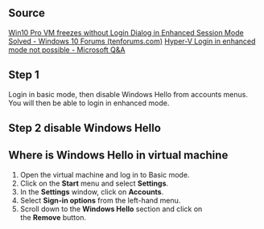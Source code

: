 ## Source
[Win10 Pro VM freezes without Login Dialog in Enhanced Session Mode Solved - Windows 10 Forums (tenforums.com)](https://www.tenforums.com/virtualization/189887-win10-pro-vm-freezes-without-login-dialog-enhanced-session-mode.html)
[Hyper-V Login in enhanced mode not possible - Microsoft Q&A](https://learn.microsoft.com/en-us/answers/questions/247635/hyper-v-login-in-enhanced-mode-not-possible)
## Step 1 
Login in basic mode, then disable Windows Hello from accounts menus. You will then be able to login in enhanced mode.

## Step 2 disable Windows Hello
## Where is Windows Hello in virtual machine
1. Open the virtual machine and log in to Basic mode.
2. Click on the **Start** menu and select **Settings**.
3. In the **Settings** window, click on **Accounts**.
4. Select **Sign-in options** from the left-hand menu.
5. Scroll down to the **Windows Hello** section and click on the **Remove** button.
